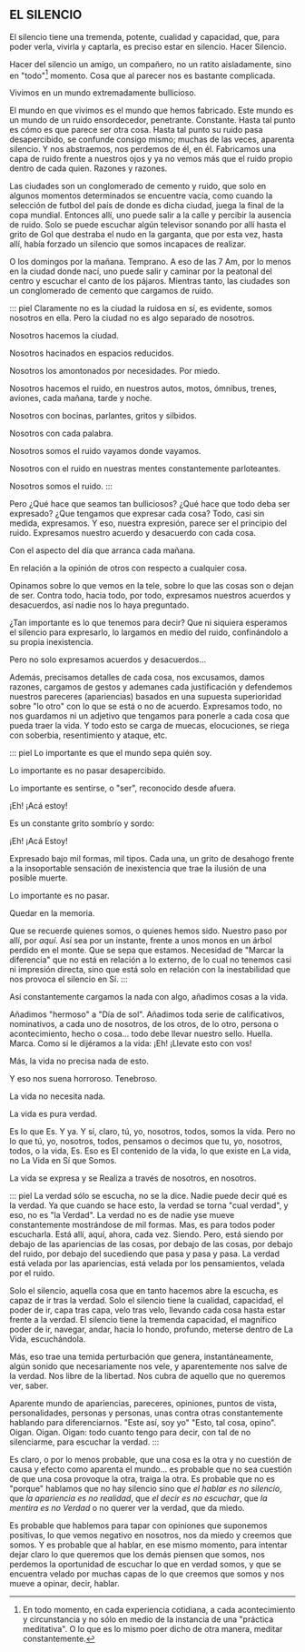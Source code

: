 ## EL SILENCIO

El silencio tiene una tremenda, potente, cualidad y capacidad, que, para poder verla, vivirla y captarla, es preciso estar en silencio. Hacer Silencio.

Hacer del silencio un amigo, un compañero, no un ratito aisladamente, sino en "todo"[^1]
momento. Cosa que al parecer nos es bastante complicada.

Vivimos en un mundo extremadamente bullicioso.

El mundo en que vivimos es el mundo que hemos fabricado. Este mundo es un mundo de un ruido ensordecedor, penetrante. Constante. Hasta tal punto es cómo es que parece ser otra cosa. Hasta tal punto su ruido pasa desapercibido, se confunde consigo mismo; muchas de las veces, aparenta silencio. Y nos abstraemos, nos perdemos de él, en él. Fabricamos una capa de ruido frente a nuestros ojos y ya no vemos más que el ruido propio dentro de cada quien. Razones y razones.

Las ciudades son un conglomerado de cemento y ruido, que solo en algunos momentos determinados se encuentre vacía, como cuando la selección de futbol del país de donde es dicha ciudad, juega la final de la copa mundial. Entonces allí, uno puede salir a la calle y percibir la ausencia de ruido. Solo se puede escuchar algún televisor sonando por allí hasta el grito de Gol que destraba el nudo en la garganta, que por esta vez, hasta allí, había forzado un silencio que somos incapaces de realizar.

O los domingos por la mañana. Temprano. A eso de las 7 Am, por lo menos en la ciudad donde nací, uno puede salir y caminar por la peatonal del centro y escuchar el canto de los pájaros. Mientras tanto, las ciudades son un conglomerado de cemento que cargamos de ruido.

::: piel 
Claramente no es la ciudad la ruidosa en sí, es evidente, somos nosotros en ella. Pero la ciudad no es algo separado de nosotros. 

Nosotros hacemos la ciudad.

Nosotros hacinados en espacios reducidos.

Nosotros los amontonados por necesidades. Por miedo.

Nosotros hacemos el ruido, en nuestros autos, motos, ómnibus, trenes, aviones, cada mañana, tarde y noche.

Nosotros con bocinas, parlantes, gritos y silbidos.

Nosotros con cada palabra.

Nosotros somos el ruido vayamos donde vayamos.

Nosotros con el ruido en nuestras mentes constantemente parloteantes.

Nosotros somos el ruido.
:::

Pero ¿Qué hace que seamos tan bulliciosos? ¿Qué hace que todo deba ser expresado? ¿Que tengamos que expresar cada cosa? Todo, casi sin medida, expresamos. Y eso, nuestra expresión, parece ser el principio del ruido.
Expresamos nuestro acuerdo y desacuerdo con cada cosa.

Con el aspecto del día que arranca cada mañana.

En relación a la opinión de otros con respecto a cualquier cosa.

Opinamos sobre lo que vemos en la tele, sobre lo que las cosas son o dejan de ser. Contra todo, hacia todo, por todo, expresamos nuestros acuerdos y desacuerdos, así nadie nos lo haya preguntado.

¿Tan importante es lo que tenemos para decir? Que ni siquiera esperamos el silencio para expresarlo, lo largamos en medio del ruido, confinándolo a su propia inexistencia.

Pero no solo expresamos acuerdos y desacuerdos…

Además, precisamos detalles de cada cosa, nos excusamos, damos razones, cargamos de gestos y ademanes cada justificación y defendemos nuestros pareceres (apariencias) basados en una supuesta superioridad sobre "lo otro" con lo que se está o no de acuerdo. Expresamos todo, no nos guardamos ni un adjetivo que tengamos para ponerle a cada cosa que pueda traer la vida. Y todo esto se carga de muecas, elocuciones, se riega con soberbia, resentimiento y ataque, etc.

::: piel 
Lo importante es que el mundo sepa quién soy.

Lo importante es no pasar desapercibido.

Lo importante es sentirse, o "ser", reconocido desde afuera.

¡Eh! ¡Acá estoy!

Es un constante grito sombrío y sordo:

¡Eh! ¡Acá Estoy!

Expresado bajo mil formas, mil tipos. Cada una, un grito de desahogo frente a la insoportable sensación de inexistencia que trae la ilusión de una posible muerte.

Lo importante es no pasar.

Quedar en la memoria.

Que se recuerde quienes somos, o quienes hemos sido. Nuestro paso por allí, por _aquí_. Así sea por un instante, frente a unos monos en un árbol perdido en el monte. Que se sepa que estamos. Necesidad de "Marcar la diferencia" que no está en relación a lo externo, de lo cual no tenemos casi ni impresión directa, sino que está solo en relación con la inestabilidad que nos provoca el silencio en Sí.
:::

Así constantemente cargamos la nada con algo, añadimos cosas a la vida.

Añadimos "hermoso" a "Día de sol". Añadimos toda serie de calificativos, nominativos, a cada uno de nosotros, de los otros, de lo otro, persona o acontecimiento, hecho o cosa… todo debe llevar nuestro sello. Huella. Marca. Como si le dijéramos a la vida: ¡Eh! ¡Llevate esto con vos!

Más, la vida no precisa nada de esto.

Y eso nos suena horroroso. Tenebroso.

La vida no necesita nada.

La vida es pura verdad.

Es lo que Es. Y ya. Y sí, claro, tú, yo, nosotros, todos, somos la vida. Pero no lo que tú, yo, nosotros, todos, pensamos o decimos que tu, yo, nosotros, todos, o la vida, Es. Eso es El contenido de la vida, lo que existe en La vida, no La Vida en Sí que Somos.

La vida se expresa y se Realiza a través de nosotros, en nosotros.

::: piel
La verdad sólo se escucha, no se la dice. Nadie puede decir qué es la verdad. Ya que cuando se hace esto, la verdad se torna "cual verdad", y eso, no es "la Verdad". La verdad no es de nadie yse mueve constantemente mostrándose de mil formas. Mas, es para todos poder escucharla. Está allí, aquí, ahora, cada vez. Siendo. Pero, está siendo por debajo de las apariencias de las cosas, por debajo de las cosas, por debajo del ruido, por debajo del sucediendo que pasa y pasa y pasa. La verdad está velada por las apariencias, está velada por los pensamientos, velada por el ruido.

Solo el silencio, aquella cosa que en tanto hacemos abre la escucha, es capaz de ir tras la verdad. Solo el silencio tiene la cualidad, capacidad, el poder de ir, capa tras capa, velo tras velo, llevando cada cosa hasta estar frente a la verdad. El silencio tiene la tremenda capacidad, el magnífico poder de ir, navegar, andar, hacia lo hondo, profundo, meterse dentro de La Vida, escuchándola.

Más, eso trae una temida perturbación que genera, instantáneamente, algún sonido que necesariamente nos vele, y aparentemente nos salve de la verdad. Nos libre de la libertad. Nos cubra de aquello que no queremos ver, saber.

Aparente mundo de apariencias, pareceres, opiniones, puntos de vista, personalidades, personas y personas, unas contra otras constantemente hablando para diferenciarnos. "Este así, soy yo" "Esto, tal cosa, opino". Oigan. Oigan. Oigan: todo cuanto tengo para decir, con tal de no silenciarme, para escuchar la verdad.
:::

Es claro, o por lo menos probable, que una cosa es la otra y no cuestión de causa y efecto como aparenta el mundo… es probable que no sea cuestión de que una cosa provoque la otra, traiga la otra. Es probable que no es "porque" hablamos que no hay silencio sino que _el hablar es no silencio_, que _la apariencia es no realidad_, que _el decir es no escuchar_, que _la mentira es no Verdad_ o no querer ver la verdad, que da miedo.

Es probable que hablemos para tapar con opiniones que suponemos positivas, lo que vemos negativo en nosotros, nos da miedo y creemos que somos. Y es probable que al hablar, en ese mismo momento, para intentar dejar claro lo que queremos que los demás piensen que somos, nos perdemos la oportunidad de escuchar lo que en verdad somos, y que se encuentra velado por muchas capas de lo que creemos que somos y nos mueve a opinar, decir, hablar.

[^1]: En todo momento, en cada experiencia cotidiana, a cada acontecimiento y circunstancia y no sólo en medio de la instancia de una "práctica meditativa". O lo que es lo mismo poer dicho de otra manera, meditar constantemente.